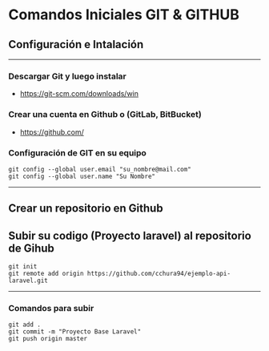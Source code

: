 # Comandos Iniciales GIT & GITHUB
## Configuración e Intalación
---
### Descargar Git y luego instalar
- https://git-scm.com/downloads/win

### Crear una cuenta en Github o (GitLab, BitBucket)
- https://github.com/
### Configuración de GIT en su equipo
```
git config --global user.email "su_nombre@mail.com"
git config --global user.name "Su Nombre"
```
---
## Crear un repositorio en Github

## Subir su codigo (Proyecto laravel) al repositorio de Gihub
```
git init
git remote add origin https://github.com/cchura94/ejemplo-api-laravel.git
```
---
### Comandos para subir
```
git add .
git commit -m "Proyecto Base Laravel"
git push origin master
```